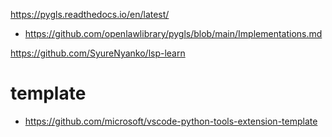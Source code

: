 https://pygls.readthedocs.io/en/latest/

- https://github.com/openlawlibrary/pygls/blob/main/Implementations.md

https://github.com/SyureNyanko/lsp-learn


# template

- https://github.com/microsoft/vscode-python-tools-extension-template
